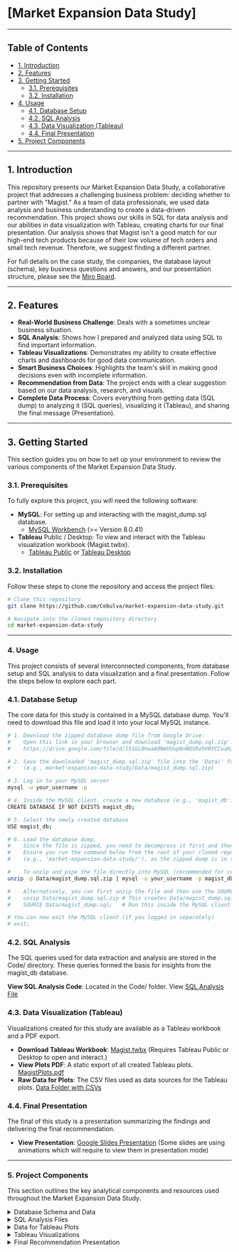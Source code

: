 # [Market Expansion Data Study]

---

## Table of Contents

- [1. Introduction](#1-introduction)
- [2. Features](#2-features)
- [3. Getting Started](#3-getting-started)
    - [3.1. Prerequisites](#31-prerequisites)
    - [3.2. Installation](#32-installation)
- [4. Usage](#4-usage)
  - [4.1. Database Setup](#41-database-setup)
  - [4.2. SQL Analysis](#42-sql-analysis)
  - [4.3. Data Visualization (Tableau)](#43-data-visualization-tableau)
  - [4.4. Final Presentation](#44-final-presentation)
- [5. Project Components](#5-project-components)

---

## 1. Introduction

This repository presents our Market Expansion Data Study, a collaborative project that addresses a challenging business problem: deciding whether to partner with "Magist." As a team of data professionals, we used data analysis and business understanding to create a data-driven recommendation. 
This project shows our skills in SQL for data analysis and our abilities in data visualization with Tableau, creating charts for our final presentation. Our analysis shows that Magist isn't a good match for our high-end tech products because of their low volume of tech orders and small tech revenue. Therefore, we suggest finding a different partner. 

For full details on the case study, the companies, the database layout (schema), key business questions and answers, and our presentation structure, please see the [Miro Board](https://miro.com/app/board/uXjVIGWwBlk=/?moveToWidget=3458764623835036060&cot=14).

---

## 2. Features

- **Real-World Business Challenge**: Deals with a sometimes unclear business situation.
- **SQL Analysis**: Shows how I prepared and analyzed data using SQL to find important information.
- **Tableau Visualizations**: Demonstrates my ability to create effective charts and dashboards for good data communication.
- **Smart Business Choices**: Highlights the team's skill in making good decisions even with incomplete information.
- **Recommendation from Data**: The project ends with a clear suggestion based on our data analysis, research, and visuals.
- **Complete Data Process**: Covers everything from getting data (SQL dump) to analyzing it (SQL queries), visualizing it (Tableau), and sharing the final message (Presentation).

---

## 3. Getting Started

This section guides you on how to set up your environment to review the various components of the Market Expansion Data Study.

### 3.1. Prerequisites

To fully explore this project, you will need the following software:

-  **MySQL**: For setting up and interacting with the magist_dump.sql database.
    - [MySQL Workbench](https://dev.mysql.com/downloads/workbench/) (>= Version 8.0.41)
- **Tableau** Public / Desktop: To view and interact with the Tableau visualization workbook (Magist.twbx).
    - [Tableau Public](https://public.tableau.com/app/discover) or [Tableau Desktop](https://www.tableau.com/products/desktop)

### 3.2. Installation

Follow these steps to clone the repository and access the project files:

```bash
# Clone this repository
git clone https://github.com/Cebulva/market-expansion-data-study.git

# Navigate into the cloned repository directory
cd market-expansion-data-study
```

---

### 4. Usage

This project consists of several interconnected components, from database setup and SQL analysis to data visualization and a final presentation. Follow the steps below to explore each part.

### 4.1. Database Setup
The core data for this study is contained in a MySQL database dump. You'll need to download this file and load it into your local MySQL instance.

```bash
# 1. Download the zipped database dump file from Google Drive:
#    Open this link in your browser and download 'magist_dump.sql.zip':
#    https://drive.google.com/file/d/151GL0hwaA0NmVUupNnNQVRzhV0YCCuaH/view?usp=sharing

# 2. Save the downloaded 'magist_dump.sql.zip' file into the 'Data/' folder of your cloned repository.
#    (e.g., market-expansion-data-study/Data/magist_dump.sql.zip)

# 3. Log in to your MySQL server
mysql -u your_username -p

# 4. Inside the MySQL client, create a new database (e.g., 'magist_db')
CREATE DATABASE IF NOT EXISTS magist_db;

# 5. Select the newly created database
USE magist_db;

# 6. Load the database dump.
#    Since the file is zipped, you need to decompress it first and then pipe its content directly into MySQL.
#    Ensure you run the command below from the root of your cloned repository
#    (e.g., 'market-expansion-data-study/'), as the zipped dump is in the 'Data/' folder.

#    To unzip and pipe the file directly into MySQL (recommended for convenience):
unzip -p Data/magist_dump.sql.zip | mysql -u your_username -p magist_db

#    Alternatively, you can first unzip the file and then use the SOURCE command within MySQL:
#    unzip Data/magist_dump.sql.zip # This creates Data/magist_dump.sql in the same folder
#    SOURCE Data/magist_dump.sql;   # Run this inside the MySQL client after 'USE magist_db;'

# You can now exit the MySQL client (if you logged in separately)
# exit;
```

### 4.2. SQL Analysis
The SQL queries used for data extraction and analysis are stored in the Code/ directory. These queries formed the basis for insights from the magist_db database.

**View SQL Analysis Code**: Located in the Code/ folder. View [SQL Analysis File](https://github.com/Cebulva/market-expansion-data-study/blob/main/Code/Exploring_Magist.sql)

### 4.3. Data Visualization (Tableau)

Visualizations created for this study are available as a Tableau workbook and a PDF export.

- **Download Tableau Workbook**: [Magist.twbx](https://drive.google.com/file/d/15ZO5cIy_km00jJ3RTTdT2iNBAwfST9YN/view?usp=sharing) (Requires Tableau Public or Desktop to open and interact.)
- **View Plots PDF**: A static export of all created Tableau plots. [MagistPlots.pdf](https://github.com/Cebulva/market-expansion-data-study/blob/main/Tableau/MagistPlots.pdf)
- **Raw Data for Plots**: The CSV files used as data sources for the Tableau plots. [Data Folder with CSVs](https://github.com/Cebulva/market-expansion-data-study/tree/main/Data)

### 4.4. Final Presentation

The final of this study is a presentation summarizing the findings and delivering the final recommendation.

- **View Presentation**: [Google Slides Presentation](https://docs.google.com/presentation/d/1kwiiCyD-UfqA4ABKSzQ96Ii-RYC8u2okvhK28bIOpmE/edit?usp=sharing) (Some slides are using animations which will require to view them in presentation mode)

---

### 5. Project Components

This section outlines the key analytical components and resources used throughout the Market Expansion Data Study.

<details>
<summary>Database Schema and Data</summary>
<br>
The core of this study relies on the magist_db database. You can review its structure and the raw data by setting it up locally as described in the Database Setup section. The schema provides a blueprint of the database tables and their relationships.
<br>
<a href="https://github.com/Cebulva/market-expansion-data-study/tree/main/Resources">View Database Schema</a>
</details>

<details>
<summary>SQL Analysis Files</summary>
<br>
Explore the SQL queries used to extract, transform, and analyze the data from the magist_db. These queries form the analytical backbone of the study, enabling the identification of key trends and insights.
<br>
<a href="https://github.com/Cebulva/market-expansion-data-study/blob/main/Code/Exploring_Magist.sql">View SQL Analysis Code</a>
</details>

<details>
<summary>Data for Tableau Plots</summary>
<br>
These CSV files are the direct tables extracted from the magist_dump.sql database dump. They serve as the original data sources that were imported into Tableau to build the various charts and graphs, representing the raw data used for visualization.
<br>
<a href="https://github.com/Cebulva/market-expansion-data-study/tree/main/Data">View Original Data Tables (CSVs)</a>
</details>

<details>
<summary>Tableau Visualizations</summary>
<br>
A collection of interactive dashboards and plots created using Tableau. These visuals help present complex data in a clear and strong way, supporting our recommendation.
<br>
<a href="https://github.com/Cebulva/market-expansion-data-study/tree/main/Tableau">View Tableau Plots Folder</a>
<br>
<a href="https://github.com/Cebulva/market-expansion-data-study/blob/main/Tableau/MagistPlots.pdf">View Plots PDF</a>
</details>

<details>
<summary>Final Recommendation Presentation</summary>
<br>
The presentation showing the project's scope, methodology, key findings, and the final recommendation regarding the Magist deal. This deliverable aims to come with a clear story and actionable insights.
<br>
<a href="https://docs.google.com/presentation/d/1kwiiCyD-UfqA4ABKSzQ96Ii-RYC8u2okvhK28bIOpmE/edit?usp=sharing">View Presentation</a>
</details>
